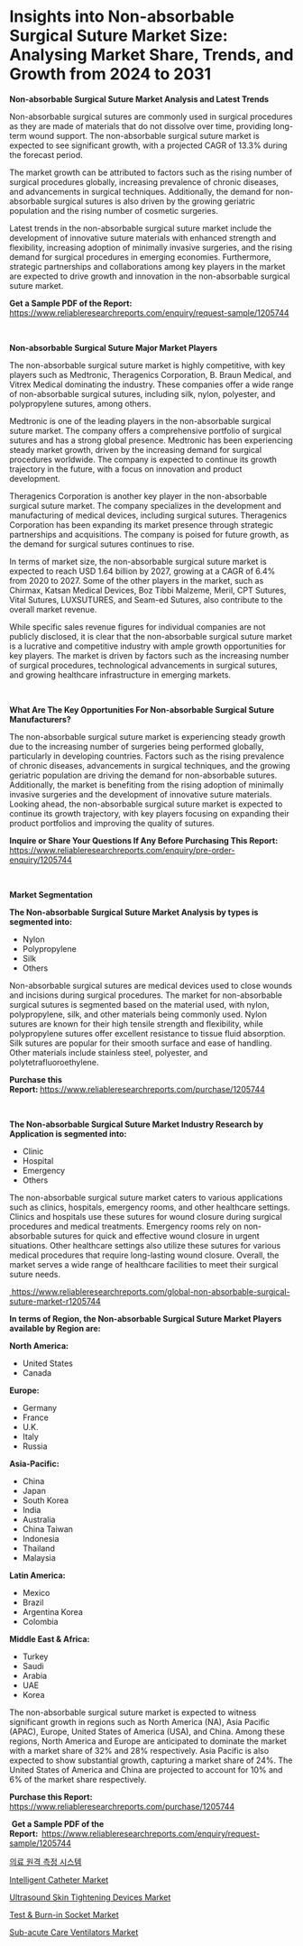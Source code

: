 <p><h1>Insights into Non-absorbable Surgical Suture Market Size: Analysing Market Share, Trends, and Growth from 2024 to 2031</h1></p><p><strong>Non-absorbable Surgical Suture Market Analysis and Latest Trends</strong></p>
<p><p>Non-absorbable surgical sutures are commonly used in surgical procedures as they are made of materials that do not dissolve over time, providing long-term wound support. The non-absorbable surgical suture market is expected to see significant growth, with a projected CAGR of 13.3% during the forecast period. </p><p>The market growth can be attributed to factors such as the rising number of surgical procedures globally, increasing prevalence of chronic diseases, and advancements in surgical techniques. Additionally, the demand for non-absorbable surgical sutures is also driven by the growing geriatric population and the rising number of cosmetic surgeries.</p><p>Latest trends in the non-absorbable surgical suture market include the development of innovative suture materials with enhanced strength and flexibility, increasing adoption of minimally invasive surgeries, and the rising demand for surgical procedures in emerging economies. Furthermore, strategic partnerships and collaborations among key players in the market are expected to drive growth and innovation in the non-absorbable surgical suture market.</p></p>
<p><strong>Get a Sample PDF of the Report:&nbsp;</strong> <a href="https://www.reliableresearchreports.com/enquiry/request-sample/1205744">https://www.reliableresearchreports.com/enquiry/request-sample/1205744</a></p>
<p>&nbsp;</p>
<p><strong>Non-absorbable Surgical Suture Major Market Players</strong></p>
<p><p>The non-absorbable surgical suture market is highly competitive, with key players such as Medtronic, Theragenics Corporation, B. Braun Medical, and Vitrex Medical dominating the industry. These companies offer a wide range of non-absorbable surgical sutures, including silk, nylon, polyester, and polypropylene sutures, among others.</p><p>Medtronic is one of the leading players in the non-absorbable surgical suture market. The company offers a comprehensive portfolio of surgical sutures and has a strong global presence. Medtronic has been experiencing steady market growth, driven by the increasing demand for surgical procedures worldwide. The company is expected to continue its growth trajectory in the future, with a focus on innovation and product development.</p><p>Theragenics Corporation is another key player in the non-absorbable surgical suture market. The company specializes in the development and manufacturing of medical devices, including surgical sutures. Theragenics Corporation has been expanding its market presence through strategic partnerships and acquisitions. The company is poised for future growth, as the demand for surgical sutures continues to rise.</p><p>In terms of market size, the non-absorbable surgical suture market is expected to reach USD 1.64 billion by 2027, growing at a CAGR of 6.4% from 2020 to 2027. Some of the other players in the market, such as Chirmax, Katsan Medical Devices, Boz Tibbi Malzeme, Meril, CPT Sutures, Vital Sutures, LUXSUTURES, and Seam-ed Sutures, also contribute to the overall market revenue.</p><p>While specific sales revenue figures for individual companies are not publicly disclosed, it is clear that the non-absorbable surgical suture market is a lucrative and competitive industry with ample growth opportunities for key players. The market is driven by factors such as the increasing number of surgical procedures, technological advancements in surgical sutures, and growing healthcare infrastructure in emerging markets.</p></p>
<p>&nbsp;</p>
<p><strong>What Are The Key Opportunities For Non-absorbable Surgical Suture Manufacturers?</strong></p>
<p><p>The non-absorbable surgical suture market is experiencing steady growth due to the increasing number of surgeries being performed globally, particularly in developing countries. Factors such as the rising prevalence of chronic diseases, advancements in surgical techniques, and the growing geriatric population are driving the demand for non-absorbable sutures. Additionally, the market is benefiting from the rising adoption of minimally invasive surgeries and the development of innovative suture materials. Looking ahead, the non-absorbable surgical suture market is expected to continue its growth trajectory, with key players focusing on expanding their product portfolios and improving the quality of sutures.</p></p>
<p><strong>Inquire or Share Your Questions If Any Before Purchasing This Report:</strong> <a href="https://www.reliableresearchreports.com/enquiry/pre-order-enquiry/1205744">https://www.reliableresearchreports.com/enquiry/pre-order-enquiry/1205744</a></p>
<p>&nbsp;</p>
<p><strong>Market Segmentation</strong></p>
<p><strong>The Non-absorbable Surgical Suture Market Analysis by types is segmented into:</strong></p>
<p><ul><li>Nylon</li><li>Polypropylene</li><li>Silk</li><li>Others</li></ul></p>
<p><p>Non-absorbable surgical sutures are medical devices used to close wounds and incisions during surgical procedures. The market for non-absorbable surgical sutures is segmented based on the material used, with nylon, polypropylene, silk, and other materials being commonly used. Nylon sutures are known for their high tensile strength and flexibility, while polypropylene sutures offer excellent resistance to tissue fluid absorption. Silk sutures are popular for their smooth surface and ease of handling. Other materials include stainless steel, polyester, and polytetrafluoroethylene.</p></p>
<p><strong>Purchase this Report:&nbsp;</strong><a href="https://www.reliableresearchreports.com/purchase/1205744">https://www.reliableresearchreports.com/purchase/1205744</a></p>
<p>&nbsp;</p>
<p><strong>The Non-absorbable Surgical Suture Market Industry Research by Application is segmented into:</strong></p>
<p><ul><li>Clinic</li><li>Hospital</li><li>Emergency</li><li>Others</li></ul></p>
<p><p>The non-absorbable surgical suture market caters to various applications such as clinics, hospitals, emergency rooms, and other healthcare settings. Clinics and hospitals use these sutures for wound closure during surgical procedures and medical treatments. Emergency rooms rely on non-absorbable sutures for quick and effective wound closure in urgent situations. Other healthcare settings also utilize these sutures for various medical procedures that require long-lasting wound closure. Overall, the market serves a wide range of healthcare facilities to meet their surgical suture needs.</p></p>
<p><a href="https://www.reliableresearchreports.com/global-non-absorbable-surgical-suture-market-r1205744">&nbsp;https://www.reliableresearchreports.com/global-non-absorbable-surgical-suture-market-r1205744</a></p>
<p><strong>In terms of Region, the Non-absorbable Surgical Suture Market Players available by Region are:</strong></p>
<p>
    <p> <strong> North America: </strong>
        <ul>
            <li>United States</li>
            <li>Canada</li>
        </ul>
        </p> 
    <p> <strong> Europe: </strong>
        <ul>
            <li>Germany</li>
            <li>France</li>
            <li>U.K.</li>
            <li>Italy</li>
            <li>Russia</li>
        </ul>
        </p> 
    <p> <strong> Asia-Pacific: </strong>
        <ul>
            <li>China</li>
            <li>Japan</li>
            <li>South Korea</li>
            <li>India</li>
            <li>Australia</li>
            <li>China Taiwan</li>
            <li>Indonesia</li>
            <li>Thailand</li>
            <li>Malaysia</li>
        </ul>
        </p> 
    <p> <strong> Latin America: </strong>
        <ul>
            <li>Mexico</li>
            <li>Brazil</li>
            <li>Argentina Korea</li>
            <li>Colombia</li>
        </ul>
        </p> 
    <p> <strong> Middle East & Africa: </strong>
        <ul>
            <li>Turkey</li>
            <li>Saudi</li>
            <li>Arabia</li>
            <li>UAE</li>
            <li>Korea</li>
        </ul>
    </p>
    </p>
<p><p>The non-absorbable surgical suture market is expected to witness significant growth in regions such as North America (NA), Asia Pacific (APAC), Europe, United States of America (USA), and China. Among these regions, North America and Europe are anticipated to dominate the market with a market share of 32% and 28% respectively. Asia Pacific is also expected to show substantial growth, capturing a market share of 24%. The United States of America and China are projected to account for 10% and 6% of the market share respectively.</p></p>
<p><strong>Purchase this Report: </strong><a href="https://www.reliableresearchreports.com/purchase/1205744">https://www.reliableresearchreports.com/purchase/1205744</a></p>
<p>&nbsp;<strong>Get a Sample PDF of the Report:&nbsp;&nbsp;</strong><a href="https://www.reliableresearchreports.com/enquiry/request-sample/1205744">https://www.reliableresearchreports.com/enquiry/request-sample/1205744</a></p>
<p><strong></strong></p>
<p><p><a href="https://github.com/marufmohassin05/Market-Research-Report-List-2/blob/main/989961176728.md">의료 원격 측정 시스템</a></p><p><a href="https://github.com/lukmanduiky01/Market-Research-Report-List-1/blob/main/intelligent-catheter-market.md">Intelligent Catheter Market</a></p><p><a href="https://github.com/theanastasiyah/Market-Research-Report-List-1/blob/main/ultrasound-skin-tightening-devices-market.md">Ultrasound Skin Tightening Devices Market</a></p><p><a href="https://medium.com/@dellkoepp_34276/test-burn-in-socket-market-size-is-growing-at-cagr-of-7-9-00de12b43d90">Test & Burn-in Socket Market</a></p><p><a href="https://github.com/BraidenLucas2019/Market-Research-Report-List-1/blob/main/sub-acute-care-ventilators-market.md">Sub-acute Care Ventilators Market</a></p></p>